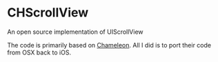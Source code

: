 CHScrollView
============

An open source implementation of UIScrollView

The code is primarily based on [Chameleon](https://github.com/BigZaphod/Chameleon).
All I did is to port their code from OSX back to iOS.
